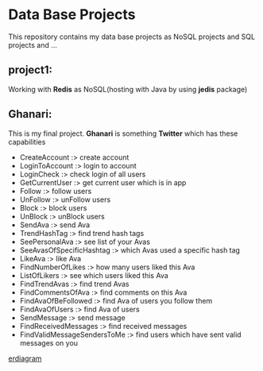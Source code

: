 # Data Base Projects
This repository contains my data base projects as NoSQL projects and SQL projects and ...<br/>
## project1:
Working with **Redis** as NoSQL(hosting with Java by using **jedis** package)<br/>
## Ghanari:
This is my final project. **Ghanari** is something **Twitter** which has these capabilities <br/>
* CreateAccount :> create account
* LoginToAccount :> login to account
* LoginCheck :> check login of all users
* GetCurrentUser :> get current user which is in app
* Follow :> follow users
* UnFollow :> unFollow users
* Block :> block users
* UnBlock :> unBlock users
* SendAva :> send Ava
* TrendHashTag :> find trend hash tags
* SeePersonalAva :> see list of your Avas
* SeeAvasOfSpecificHashtag :> which Avas used a specific hash tag
* LikeAva :> like Ava
* FindNumberOfLikes :> how many users liked this Ava
* ListOfLikers :> see which users liked this Ava
* FindTrendAvas :> find trend Avas
* FindCommentsOfAva :> find comments on this Ava
* FindAvaOfBeFollowed :> find Ava of users you follow them
* FindAvaOfUsers :> find Ava of users
* SendMessage :> send message
* FindReceivedMessages :> find received messages
* FindValidMessageSendersToMe :> find users which have sent valid messages on you

[erdiagram](https://github.com/JavadZandiyeh/AUT-database-projects/blob/main/ghanari_faze2/erd.pdf)
